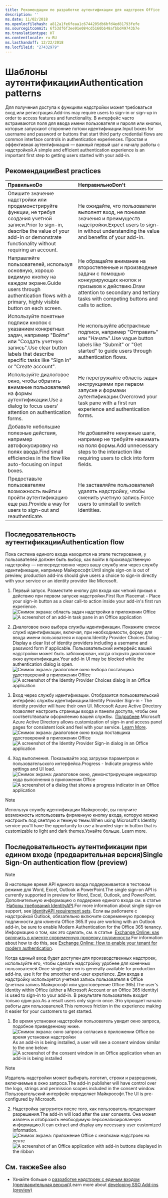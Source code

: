 ```yaml
---
title: Рекомендации по разработке аутентификации для надстроек Office
description: ''
ms.date: 11/02/2018
ms.openlocfilehash: a812a1fe6feaa1c6744205db6bfd4ed81793fefe
ms.sourcegitcommit: 6f53df6f3ee91e084cd5160bb48afbbd49743b7e
ms.translationtype: HT
ms.contentlocale: ru-RU
ms.lasthandoff: 12/22/2018
ms.locfileid: "27432979"
---
```

# <a name="authentication-patterns"></a><span data-ttu-id="23b46-102">Шаблоны аутентификации</span><span class="sxs-lookup"><span data-stu-id="23b46-102">Authentication patterns</span></span>

<span data-ttu-id="23b46-103">Для получения доступа к функциям надстройки может требоваться вход или регистрация.</span><span class="sxs-lookup"><span data-stu-id="23b46-103">Add-ins may require users to sign-in or sign-up in order to access features and functionality.</span></span> <span data-ttu-id="23b46-104">В интерфейс часто встраиваются поля для ввода имени пользователя и пароля или кнопки, которые запускают сторонние потоки идентификации.</span><span class="sxs-lookup"><span data-stu-id="23b46-104">Input boxes for username and password or buttons that start third party credential flows are common interface controls in authentication experiences.</span></span> <span data-ttu-id="23b46-105">Простая и эффективная аутентификация — важный первый шаг к началу работы с надстройкой.</span><span class="sxs-lookup"><span data-stu-id="23b46-105">A simple and efficient authentication experience is an important first step to getting users started with your add-in.</span></span>

## <a name="best-practices"></a><span data-ttu-id="23b46-106">Рекомендации</span><span class="sxs-lookup"><span data-stu-id="23b46-106">Best practices</span></span>

|<span data-ttu-id="23b46-107">Правильно</span><span class="sxs-lookup"><span data-stu-id="23b46-107">Do</span></span>|<span data-ttu-id="23b46-108">Неправильно</span><span class="sxs-lookup"><span data-stu-id="23b46-108">Don't</span></span>|
|:----|:----|
|<span data-ttu-id="23b46-109">Опишите значение надстройки или продемонстрируйте функции, не требуя создания учетной записи.</span><span class="sxs-lookup"><span data-stu-id="23b46-109">Prior to sign-in, describe the value of your add-in or demonstrate functionality without requiring an account.</span></span> |<span data-ttu-id="23b46-110">Не ожидайте, что пользователи выполнят вход, не понимая значения и преимуществ надстройки.</span><span class="sxs-lookup"><span data-stu-id="23b46-110">Expect users to sign-in without understanding the value and benefits of your add-in.</span></span>|
|<span data-ttu-id="23b46-111">Направляйте пользователей, используя основную, хорошо видимую кнопку на каждом экране.</span><span class="sxs-lookup"><span data-stu-id="23b46-111">Guide users through authentication flows with a primary, highly visible button on each screen.</span></span> |<span data-ttu-id="23b46-112">Не обращайте внимание на второстепенные и производные задачи с помощью конкурирующих кнопок и призывов к действию.</span><span class="sxs-lookup"><span data-stu-id="23b46-112">Draw attention to secondary and tertiary tasks with competing buttons and calls to action.</span></span>|
|<span data-ttu-id="23b46-113">Используйте понятные подписи кнопок с указанием конкретных задач, например "Войти" или "Создать учетную запись".</span><span class="sxs-lookup"><span data-stu-id="23b46-113">Use clear button labels that describe specific tasks like "Sign in" or "Create account".</span></span>   |<span data-ttu-id="23b46-114">Не используйте абстрактные подписи, например "Отправить" или "Начать".</span><span class="sxs-lookup"><span data-stu-id="23b46-114">Use vague button labels like "Submit" or "Get started" to guide users through authentication flows.</span></span>|
|<span data-ttu-id="23b46-115">Используйте диалоговое окно, чтобы обратить внимание пользователей на формы аутентификации.</span><span class="sxs-lookup"><span data-stu-id="23b46-115">Use a dialog to focus users' attention on authentication forms.</span></span>    |<span data-ttu-id="23b46-116">Не перегружайте область задач инструкциями при первом запуске и формами аутентификации.</span><span class="sxs-lookup"><span data-stu-id="23b46-116">Overcrowd your task pane with a first run experience and authentication forms.</span></span>|
|<span data-ttu-id="23b46-117">Добавьте небольшие полезные действия, например автофокусировку на полях ввода.</span><span class="sxs-lookup"><span data-stu-id="23b46-117">Find small efficiencies in the flow like auto-focusing on input boxes.</span></span> |<span data-ttu-id="23b46-118">Не добавляйте ненужные шаги, например не требуйте нажимать на поля формы.</span><span class="sxs-lookup"><span data-stu-id="23b46-118">Add unnecessary steps to the interaction like requiring users to click into form fields.</span></span>|
|<span data-ttu-id="23b46-119">Предоставьте пользователям возможность выйти и пройти аутентификацию еще раз.</span><span class="sxs-lookup"><span data-stu-id="23b46-119">Provide a way for users to sign-out and reauthenticate.</span></span>    |<span data-ttu-id="23b46-120">Не заставляйте пользователей удалять надстройку, чтобы сменить учетную запись.</span><span class="sxs-lookup"><span data-stu-id="23b46-120">Force users to uninstall to switch identities.</span></span>|

## <a name="authentication-flow"></a><span data-ttu-id="23b46-121">Последовательность аутентификации</span><span class="sxs-lookup"><span data-stu-id="23b46-121">Authentication flow</span></span>
<span data-ttu-id="23b46-122">Пока система единого входа находится на этапе тестирования, у пользователей должен быть выбор, как войти в производственную надстройку — непосредственно через вашу службу или через службу идентификации, например Майкрософт.</span><span class="sxs-lookup"><span data-stu-id="23b46-122">Until single sign-on is out of preview, production add-ins should give users a choice to sign-in directly with your service or an identity provider like Microsoft.</span></span>

1. <span data-ttu-id="23b46-123">Первый запуск. Разместите кнопку для входа как четкий призыв к действию при первом запуске надстройки.</span><span class="sxs-lookup"><span data-stu-id="23b46-123">First Run Placemat - Place your sign-in button as a clear call-to action inside your add-in's first run experience.</span></span>
<span data-ttu-id="23b46-124">![Снимок экрана: область задач надстройки в приложении Office](../images/add-in-fre-value-placemat.png)</span><span class="sxs-lookup"><span data-stu-id="23b46-124">![A screenshot of an add-in task pane in an Office application](../images/add-in-fre-value-placemat.png)</span></span>

2. <span data-ttu-id="23b46-125">Диалоговое окно выбора службы идентификации. Покажите список служб идентификации, включая, при необходимости, форму для ввода имени пользователя и пароля.</span><span class="sxs-lookup"><span data-stu-id="23b46-125">Identity Provider Choices Dialog - Display a clear list of identity providers including a username and password form if applicable.</span></span> <span data-ttu-id="23b46-126">Пользовательский интерфейс вашей надстройки может быть заблокирован, когда открыто диалоговое окно аутентификации.</span><span class="sxs-lookup"><span data-stu-id="23b46-126">Your add-in UI may be blocked while the authentication dialog is open.</span></span>
<span data-ttu-id="23b46-127">![Снимок экрана: диалоговое окно выбора поставщика удостоверений в приложении Office](../images/add-in-auth-choices-dialog.png)</span><span class="sxs-lookup"><span data-stu-id="23b46-127">![A screenshot of the Identity Provider Choices dialog in an Office application](../images/add-in-auth-choices-dialog.png)</span></span>



3. <span data-ttu-id="23b46-128">Вход через службу идентификации. Отобразится пользовательский интерфейс службы идентификации.</span><span class="sxs-lookup"><span data-stu-id="23b46-128">Identity Provider Sign-in - The identity provider will have their own UI.</span></span> <span data-ttu-id="23b46-129">Microsoft Azure Active Directory позволяет настроить страницы входа и панели доступа, чтобы они соответствовали оформлению вашей службы.  [Подробнее](https://docs.microsoft.com/azure/active-directory/fundamentals/customize-branding).</span><span class="sxs-lookup"><span data-stu-id="23b46-129">Microsoft Azure Active Directory allows customization of sign-in and access panel pages for consistent look and feel with your service. [Learn More](https://docs.microsoft.com/azure/active-directory/fundamentals/customize-branding).</span></span>
<span data-ttu-id="23b46-130">![Снимок экрана: диалоговое окно входа поставщика удостоверений в приложении Office](../images/add-in-auth-identity-sign-in.png)</span><span class="sxs-lookup"><span data-stu-id="23b46-130">![A screenshot of the Identity Provider Sign-in dialog in an Office application](../images/add-in-auth-identity-sign-in.png)</span></span>

4. <span data-ttu-id="23b46-131">Ход выполнения. Показывайте ход загрузки параметров и пользовательского интерфейса.</span><span class="sxs-lookup"><span data-stu-id="23b46-131">Progress - Indicate progress while settings and UI load.</span></span>
<span data-ttu-id="23b46-132">![Снимок экрана: диалоговое окно, демонстрирующее индикатор хода выполнения в приложении Office](../images/add-in-auth-modal-interstitial.png)</span><span class="sxs-lookup"><span data-stu-id="23b46-132">![A screenshot of a dialog that shows a progress indicator in an Office application](../images/add-in-auth-modal-interstitial.png)</span></span>

> [!NOTE] 
> <span data-ttu-id="23b46-133">Используя службу идентификации Майкрософт, вы получите возможность использовать фирменную кнопку входа, которую можно настроить под светлую и темную темы.</span><span class="sxs-lookup"><span data-stu-id="23b46-133">When using Microsoft's Identity service you'll have the opportunity to use a branded sign-in button that is customizable to light and dark themes.</span></span><span data-ttu-id="23b46-134">Узнайте больше.</span><span class="sxs-lookup"><span data-stu-id="23b46-134"> Learn more.</span></span>

## <a name="single-sign-on-authentication-flow-preview"></a><span data-ttu-id="23b46-135">Последовательность аутентификации при едином входе (предварительная версия)</span><span class="sxs-lookup"><span data-stu-id="23b46-135">Single Sign-On authentication flow (preview)</span></span>

> [!NOTE]
> <span data-ttu-id="23b46-136">В настоящее время API единого входа поддерживается в тестовом режиме для Word, Excel, Outlook и PowerPoint.</span><span class="sxs-lookup"><span data-stu-id="23b46-136">The single sign-on API is currently supported in preview for Word, Excel, Outlook, and PowerPoint.</span></span> <span data-ttu-id="23b46-137">Дополнительную информацию о поддержке единого входа см. в статье  [Наборы требований IdentityAPI](https://docs.microsoft.com/office/dev/add-ins/reference/requirement-sets/identity-api-requirement-sets?view=office-js).</span><span class="sxs-lookup"><span data-stu-id="23b46-137">For more information about single sign-on support, see [IdentityAPI requirement sets](https://docs.microsoft.com/office/dev/add-ins/reference/requirement-sets/identity-api-requirement-sets?view=office-js).</span></span> <span data-ttu-id="23b46-138">Если вы работаете с надстройкой Outlook, обязательно включите современную проверку подлинности для клиента Office 365.</span><span class="sxs-lookup"><span data-stu-id="23b46-138">If you are working with an Outlook add-in, be sure to enable Modern Authentication for the Office 365 tenancy.</span></span> <span data-ttu-id="23b46-139">Информацию о том, как это сделать, см. в статье  [Exchange Online: как включить в клиенте современную проверку подлинности](https://social.technet.microsoft.com/wiki/contents/articles/32711.exchange-online-how-to-enable-your-tenant-for-modern-authentication.aspx).</span><span class="sxs-lookup"><span data-stu-id="23b46-139">For information about how to do this, see [Exchange Online: How to enable your tenant for modern authentication](https://social.technet.microsoft.com/wiki/contents/articles/32711.exchange-online-how-to-enable-your-tenant-for-modern-authentication.aspx).</span></span>

<span data-ttu-id="23b46-140">Когда единый вход будет доступен для производственных надстроек, используйте его, чтобы сделать надстройку удобнее для конечных пользователей.</span><span class="sxs-lookup"><span data-stu-id="23b46-140">Once single sign-on is generally available for production add-ins, use it for the smoother end-user experience.</span></span> <span data-ttu-id="23b46-141">Для входа в надстройку используется учетная запись пользователя в Office (учетная запись Майкрософт или удостоверение Office 365).</span><span class="sxs-lookup"><span data-stu-id="23b46-141">The user's identity within Office (either a Microsoft Account or an Office 365 identity) is used to sign-in to your add-in.</span></span> <span data-ttu-id="23b46-142">В результате пользователь входит только один раз.</span><span class="sxs-lookup"><span data-stu-id="23b46-142">As a result users only sign-in once.</span></span> <span data-ttu-id="23b46-143">Это упрощает начало работы для пользователей.</span><span class="sxs-lookup"><span data-stu-id="23b46-143">This removes friction in the experience making it easier for your customers to get started.</span></span>

1. <span data-ttu-id="23b46-144">Во время установки надстройки пользователь увидит окно запроса, подобное приведенному ниже. ![Снимок экрана: окно запроса согласия в приложении Office во время установки надстройки](../images/add-in-auth-SSO-consent-dialog.png)</span><span class="sxs-lookup"><span data-stu-id="23b46-144">As an add-in is being installed, a user will see a consent window similar to the one below: ![A screenshot of the consent window in an Office application when an add-in is being installed](../images/add-in-auth-SSO-consent-dialog.png)</span></span>
> [!NOTE]
> <span data-ttu-id="23b46-145">Издатель надстройки может выбирать логотип, строки и разрешения, включаемые в окно запроса.</span><span class="sxs-lookup"><span data-stu-id="23b46-145">The add-in publisher will have control over the logo, strings and permission scopes included in the consent window.</span></span> <span data-ttu-id="23b46-146">Пользовательский интерфейс определяет Майкрософт.</span><span class="sxs-lookup"><span data-stu-id="23b46-146">The UI is pre-configured by Microsoft.</span></span>

2. <span data-ttu-id="23b46-147">Надстройка загрузится после того, как пользователь предоставит разрешения.</span><span class="sxs-lookup"><span data-stu-id="23b46-147">The add-in will load after the user consents.</span></span> <span data-ttu-id="23b46-148">Она может извлечь и отобразить необходимую персонализированную информацию.</span><span class="sxs-lookup"><span data-stu-id="23b46-148">It can extract and display any necessary user customized information.</span></span>
<span data-ttu-id="23b46-149">![Снимок экрана: приложение Office с кнопками надстроек на ленте](../images/add-in-ribbon.png)</span><span class="sxs-lookup"><span data-stu-id="23b46-149">![A screenshot of an Office application with add-in buttons displayed in the ribbon](../images/add-in-ribbon.png)</span></span>

## <a name="see-also"></a><span data-ttu-id="23b46-150">См. также</span><span class="sxs-lookup"><span data-stu-id="23b46-150">See also</span></span>
- <span data-ttu-id="23b46-151">Узнайте больше о [разработке надстроек с единым входом (предварительная версия)](https://docs.microsoft.com/office/dev/add-ins/develop/sso-in-office-add-ins)</span><span class="sxs-lookup"><span data-stu-id="23b46-151">Learn more about [developing SSO Add-ins (preview)](https://docs.microsoft.com/office/dev/add-ins/develop/sso-in-office-add-ins)</span></span>